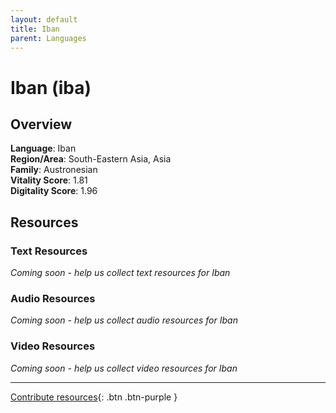 ```yaml
---
layout: default
title: Iban
parent: Languages
---
```


# Iban (iba)

## Overview

**Language**: Iban  
**Region/Area**: South-Eastern Asia, Asia  
**Family**: Austronesian  
**Vitality Score**: 1.81  
**Digitality Score**: 1.96  

## Resources

### Text Resources
*Coming soon - help us collect text resources for Iban*

### Audio Resources
*Coming soon - help us collect audio resources for Iban*

### Video Resources
*Coming soon - help us collect video resources for Iban*

---

[Contribute resources](https://fairtrain.github.io/){: .btn .btn-purple }

